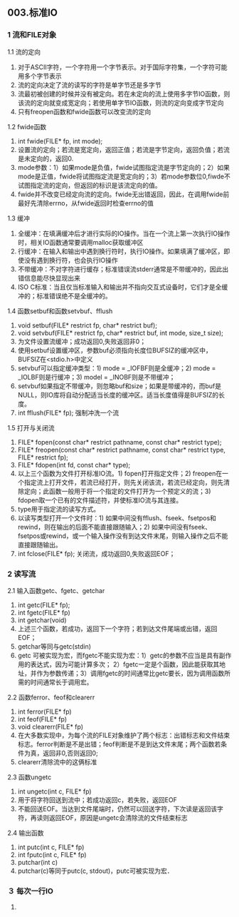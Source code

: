 ## **003.标准IO**

### **1 流和FILE对象**

1.1 流的定向
  1. 对于ASCII字符，一个字符用一个字节表示。对于国际字符集，一个字符可能用多个字节表示
  2. 流的定向决定了流的读写的字符是单字节还是多字节
  3. 流最初被创建的时候并没有被定向。若在未定向的流上使用多字节IO函数，则该流的定向就变成宽定向；若使用单字节IO函数，则流的定向变成字节定向
  4. 只有freopen函数和fwide函数可以改变流的定向    

1.2 fwide函数
  1. int fwide(FILE* fp, int mode);
  2. 设置流的定向；若流是宽定向，返回正值；若流是字节定向，返回负值；若流是未定向的，返回0.
  3. mode参数：1）如果mode是负值，fwide试图指定流是字节定向的；2）如果mode是正值，fwide将试图指定流是宽定向的；3）若mode参数位0,fiwde不试图指定流的定向，但返回的标识是该流定向的值。
  4. fwide并不改变已经定向流的定向。fwide无出错返回，因此，在调用fwide前最好先清除errno，从fwide返回时检查errno的值    

1.3 缓冲
  1. 全缓冲：在填满缓冲后才进行实际的IO操作。当在一个流上第一次执行IO操作时，相关IO函数通常要调用malloc获取缓冲区
  2. 行缓冲：在输入和输出中遇到换行符时，执行IO操作。如果填满了缓冲区，即使没有遇到换行符，也会执行IO操作
  3. 不带缓冲：不对字符进行缓存；标准错误流stderr通常是不带缓冲的，因此出错信息能尽快显现出来   
  4. ISO C标准：当且仅当标准输入和输出并不指向交互式设备时，它们才是全缓冲的；标准错误绝不是全缓冲的。     

1.4 函数setbuf和函数setvbuf、fflush
  1. void setbuf(FILE* restrict fp, char* restrict buf);
  2. void setvbuf(FILE* restrict fp, char* restrict buf, int mode, size_t size);
  3. 为文件设置流缓冲；成功返回0,失败返回非0；
  4. 使用setbuf设置缓冲区，参数buf必须指向长度位BUFSIZ的缓冲区中，BUFSIZ在<stdio.h>中定义
  5. setvbuf可以指定缓冲类型：1) mode = _IOFBF则是全缓冲；2) mode = _IOLBF则是行缓冲；3) model = _INOBF则是不带缓冲；
  6. setvbuf如果指定不带缓冲，则忽略buf和size；如果是带缓冲的，而buf是NULL，则IO库将自动分配适当长度的缓冲区。适当长度值得是BUFSIZ的长度。      
  7. int fflush(FILE* fp); 强制冲洗一个流    

1.5 打开与关闭流
  1. FILE* fopen(const char* restrict pathname, const char* restrict type);
  2. FILE* freopen(const char* restrict pathname, const char* restrict type, FILE* restrict fp);
  3. FILE* fdopen(int fd, const char* type);
  4. 以上三个函数为文件打开标准IO流。1) fopen打开指定文件；2) freopen在一个指定流上打开文件，若流已经打开，则先关闭该流，若流已经定向，则先清除定向；此函数一般用于将一个指定的文件打开为一个预定义的流；3) fdopen取一个已有的文件描述符，并使标准IO流与其连接。
  5. type用于指定流的读写方式。
  6. 以读写类型打开一个文件时：1) 如果中间没有fflush、fseek、fsetpos和rewind，则在输出的后面不能直接跟随输入；2) 如果中间没有fseek、fsetpos或rewind，或一个输入操作没有到达文件末尾，则输入操作之后不能直接跟随输出。 
  7. int fclose(FILE* fp); 关闭流，成功返回0,失败返回EOF；      

### **2 读写流**

2.1 输入函数getc、fgetc、getchar
  1. int getc(FILE* fp);
  2. int fgetc(FILE* fp)
  3. int getchar(void)
  4. 上述三个函数，若成功，返回下一个字符；若到达文件尾端或出错，返回EOF；
  5. getchar等同与getc(stdin)
  6. getc 可被实现为宏，而fgetc不能实现为宏：1）getc的参数不应当是具有副作用的表达式，因为可能计算多次； 2）fgetc一定是个函数，因此能获取其地址，并作为参数传递；3）调用fgetc的时间通常比getc要长，因为调用函数所需的时间通常长于调用宏。   

2.2 函数ferror、feof和clearerr
  1. int ferror(FILE* fp)
  2. int feof(FILE* fp)
  3. void clearerr(FILE* fp)
  4. 在大多数实现中，为每个流的FILE对象维护了两个标志：出错标志和文件结束标志。ferror判断是不是出错；feof判断是不是到达文件末尾；两个函数若条件为真，返回非0,否则返回0;
  5. clearerr清除流中的这俩标准      

2.3 函数ungetc
  1. int ungetc(int c, FILE* fp)
  2. 用于将字符回送到流中；若成功返回c，若失败，返回EOF
  3. 不能回送EOF。当达到文件尾端时，仍然可以回送字符，下次读是返回该字符，再读则返回EOF，原因是ungetc会清除流的文件结束标志　　　　

2.4 输出函数
  1. int putc(int c, FILE* fp)
  2. int fputc(int c, FILE* fp)
  3. putchar(int c)
  4. putchar(c)等同于putc(c, stdout)，putc可被实现为宏．　　　

### **３ 每次一行IO**

  1. 




